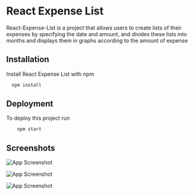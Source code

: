 
# React Expense List

React-Expense-List is a project that allows users to create lists of their expenses by specifying the date and amount, and divides these lists into months and displays them in graphs according to the amount of expense


## Installation

Install React Expense List with npm

```bash
  npm install
```
    
## Deployment

To deploy this project run

```bash
    npm start
```


## Screenshots

![App Screenshot](https://i.hizliresim.com/9ywyisi.png)

![App Screenshot](https://i.hizliresim.com/8dpumz7.png)

![App Screenshot](https://i.hizliresim.com/d7s5op3.png)
